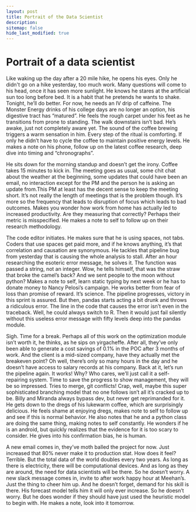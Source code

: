 ```yaml
---
layout: post
title: Portrait of the Data Scientist
description:
sitemap: false
hide_last_modified: true
---
```


# Portrait of a data scientist

Like waking up the day after a 20 mile hike, he opens his eyes. Only he didn't go on a hike yesterday, too much work. Many questions will come to his head, once it has seen more sunlight. He knows he stares at the artificial sun too long before bed. It is a habit that he pretends he wants to shake. Tonight, he’ll do better. For now, he needs an IV drip of caffeine. The Monster Energy drinks of his college days are no longer an option, his digestive tract has “matured”. He feels the rough carpet under his feet as he transitions from prone to standing. The walk downstairs isn’t bad. He’s awake, just not completely aware yet. The sound of the coffee brewing triggers a warm sensation in him. Every step of the ritual is comforting. If only he didn’t have to cycle the coffee to maintain positive energy levels. He makes a note on his phone, follow up on the latest coffee research, deep dive into timing and “chronographs”. 

He sits down for the morning standup and doesn’t get the irony. Coffee takes 15 minutes to kick in. The meeting goes as usual, some chit chat about the weather at the beginning, some updates that could have been an email, no interaction except for the PM and the person he is asking an update from.This PM at least has the decent sense to keep the meeting short. It’s not really the length of meetings that is the problem though. It’s more so the frequency that leads to disruption of focus which leads to bad outcomes. Makes you wonder how work from home has actually led to increased productivity. Are they measuring that correctly? Perhaps their metric is misspecified. He makes a note to self to follow up on their research methodology. 

The code editor initiates. He makes sure that he is using spaces, not tabs. Coders that use spaces get paid more, and if he knows anything, it’s that correlation and causation are synonymous. He tackles that pipeline bug from yesterday that is causing the whole analysis to stall. After an hour researching the esoteric error message, he solves it. The function was passed a string, not an integer. Wow, he tells himself, that was the straw that broke the camel’s back? And we sent people to the moon without python? Makes a note to self, learn static typing by next week or he has to donate money to Nancy Pelosi’s campaign. He works better from fear of loss than promise of reward. It’s science. The pipeline progresses, victory in this sprint is assured. But then, pandas starts acting a bit drunk and throws a ridiculous error. The line in the code that causes the error isn’t even in the traceback. Well, he could always switch to R. Then it would just fail silently without this useless error message with fifty levels deep into the pandas module.  

Sigh. Time for a break. Perhaps all of this work on the optimization module isn’t worth it, he thinks, as he sips on yirgacheffe. After all, they’ve only been able to generate a cost savings of 0.1% in the POC after 3 months of work. And the client is a mid-sized company, have they actually met the breakeven point? Oh well, there’s only so many hours in the day and he doesn’t have access to salary records at his company. Back at it, let’s run the pipeline again. It works! Why? Who cares, we’ll just call it a self-repairing system. Time to save the progress to show management, they will be so impressed. Tries to merge, git conflicts! Crap, well, maybe this super sophisticated branching model that no one follows isn’t all it’s cracked up to be. Billy and Miranda always bypass dev, but never get reprimanded for it. He gets down to the dregs of his lukewarm coffee, which are surprisingly delicious. He feels shame at enjoying dregs, makes note to self to follow up and see if this is normal behavior. He also notes that he and a python class are doing the same thing, making notes to self constantly. He wonders if he is an android, but quickly realizes that the evidence for it is too scary to consider. He gives into his confirmation bias, he is human.

 A new email comes in, they’ve moth balled the project for now. Just increased that 80% never make it to production stat. How does it feel? Terrible. But the total data of the world doubles every two years. As long as there is electricity, there will be computational devices. And as long as they are around, the need for data scientists will be there. So he doesn’t worry. A new slack message comes in, invite to after work happy hour at Meehan’s. Just the thing to cheer him up. And he doesn’t forget, demand for his skill is there. His forecast model tells him it will only ever increase. So he doesn’t worry. But he does wonder if they should have just used the heuristic model to begin with. He makes a note, look into it tomorrow.
